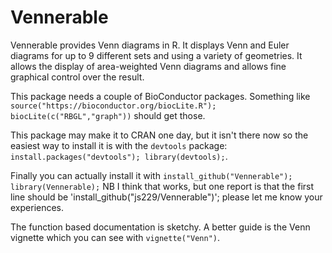 # Vennerable

Vennerable provides Venn diagrams in R. 
It displays Venn and Euler diagrams for up to 9 different sets and using a variety of geometries. 
It allows the display of area-weighted Venn diagrams and allows fine graphical control over the result.

This package needs a couple of BioConductor packages. Something like
`source("https://bioconductor.org/biocLite.R");
biocLite(c("RBGL","graph"))`
should get those.

This package may make it to CRAN one day, but it isn't there now so the easiest way to install it is with the `devtools` package:
`install.packages("devtools"); library(devtools);`. 

Finally you can actually install it with 
`install_github("Vennerable");
library(Vennerable);`
NB I think that works, but one report is that the first line should be 'install_github("js229/Vennerable")'; please let me know your experiences.

The function based documentation is sketchy. A better guide is the Venn vignette which you can see with
`vignette("Venn")`. 

